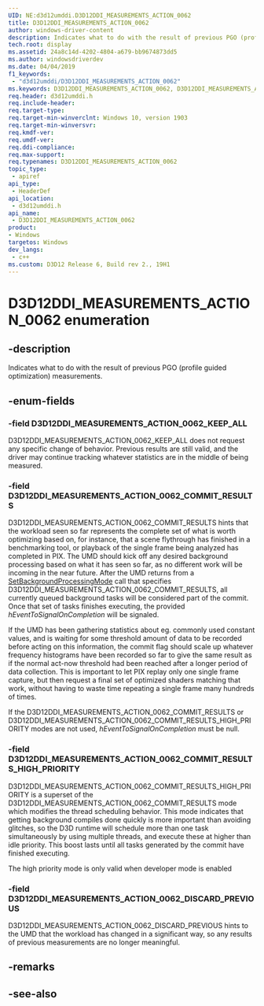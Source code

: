 ```yaml
---
UID: NE:d3d12umddi.D3D12DDI_MEASUREMENTS_ACTION_0062
title: D3D12DDI_MEASUREMENTS_ACTION_0062
author: windows-driver-content
description: Indicates what to do with the result of previous PGO (profile guided optimization) measurements.
tech.root: display
ms.assetid: 24a8c14d-4202-4804-a679-bb9674873dd5
ms.author: windowsdriverdev
ms.date: 04/04/2019
f1_keywords:
 - "d3d12umddi/D3D12DDI_MEASUREMENTS_ACTION_0062"
ms.keywords: D3D12DDI_MEASUREMENTS_ACTION_0062, D3D12DDI_MEASUREMENTS_ACTION_0062, 
req.header: d3d12umddi.h
req.include-header:
req.target-type:
req.target-min-winverclnt: Windows 10, version 1903
req.target-min-winversvr:
req.kmdf-ver:
req.umdf-ver:
req.ddi-compliance:
req.max-support:
req.typenames: D3D12DDI_MEASUREMENTS_ACTION_0062
topic_type: 
 - apiref
api_type: 
 - HeaderDef
api_location: 
 - d3d12umddi.h
api_name: 
 - D3D12DDI_MEASUREMENTS_ACTION_0062
product:
- Windows
targetos: Windows
dev_langs:
 - c++
ms.custom: D3D12 Release 6, Build rev 2., 19H1
---
```


# D3D12DDI_MEASUREMENTS_ACTION_0062 enumeration

## -description

Indicates what to do with the result of previous PGO (profile guided optimization) measurements.

## -enum-fields

### -field D3D12DDI_MEASUREMENTS_ACTION_0062_KEEP_ALL

D3D12DDI_MEASUREMENTS_ACTION_0062_KEEP_ALL does not request any specific change of behavior. Previous results are still valid, and the driver may continue tracking whatever statistics are in the middle of being measured.

### -field D3D12DDI_MEASUREMENTS_ACTION_0062_COMMIT_RESULTS

D3D12DDI_MEASUREMENTS_ACTION_0062_COMMIT_RESULTS hints that the workload seen so far represents the complete set of what is worth optimizing based on, for instance, that a scene flythrough has finished in a benchmarking tool, or playback of the single frame being analyzed has completed in PIX. The UMD should kick off any desired background processing based on what it has seen so far, as no different work will be incoming in the near future. After the UMD returns from a [SetBackgroundProcessingMode](nc-d3d12umddi-pfnd3d12ddi_set_background_processing_mode_0062.md) call that specifies D3D12DDI_MEASUREMENTS_ACTION_0062_COMMIT_RESULTS, all currently queued background tasks will be considered part of the commit. Once that set of tasks finishes executing, the provided *hEventToSignalOnCompletion* will be signaled.

If the UMD has been gathering statistics about eg. commonly used constant values, and is waiting for some threshold amount of data to be recorded before acting on this information, the commit flag should scale up whatever frequency histograms have been recorded so far to give the same result as if the normal act-now threshold had been reached after a longer period of data collection.  This is important to let PIX replay only one single frame capture, but then request a final set of optimized shaders matching that work, without having to waste time repeating a single frame many hundreds of times.

If the D3D12DDI_MEASUREMENTS_ACTION_0062_COMMIT_RESULTS or D3D12DDI_MEASUREMENTS_ACTION_0062_COMMIT_RESULTS_HIGH_PRIORITY modes are not used, *hEventToSignalOnCompletion* must be null.

### -field D3D12DDI_MEASUREMENTS_ACTION_0062_COMMIT_RESULTS_HIGH_PRIORITY

D3D12DDI_MEASUREMENTS_ACTION_0062_COMMIT_RESULTS_HIGH_PRIORITY is a superset of the D3D12DDI_MEASUREMENTS_ACTION_0062_COMMIT_RESULTS mode which modifies the thread scheduling behavior. This mode indicates that getting background compiles done quickly is more important than avoiding glitches, so the D3D runtime will schedule more than one task simultaneously by using multiple threads, and execute these at higher than idle priority. This boost lasts until all tasks generated by the commit have finished executing.

The high priority mode is only valid when developer mode is enabled

### -field D3D12DDI_MEASUREMENTS_ACTION_0062_DISCARD_PREVIOUS

D3D12DDI_MEASUREMENTS_ACTION_0062_DISCARD_PREVIOUS hints to the UMD that the workload has changed in a significant way, so any results of previous measurements are no longer meaningful.

## -remarks

## -see-also
